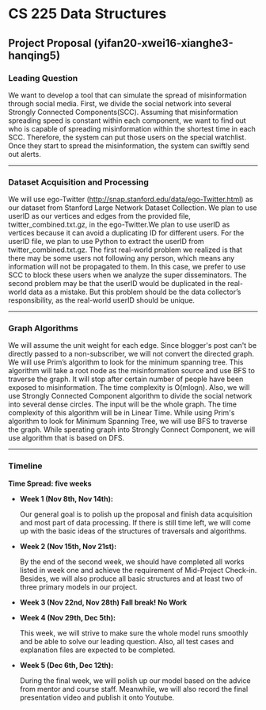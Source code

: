 # CS 225 Data Structures 
## Project Proposal (yifan20-xwei16-xianghe3-hanqing5) 

### Leading Question

We want to develop a tool that can simulate the spread of misinformation through social media. First, we divide the social network into several Strongly Connected Components(SCC). Assuming that misinformation spreading speed is constant within each component, we want to find out who is capable of spreading misinformation within the shortest time in each SCC. Therefore, the system can put those users on the special watchlist. Once they start to spread the misinformation, the system can swiftly send out alerts.

---

### Dataset Acquisition and Processing

We will use ego-Twitter (http://snap.stanford.edu/data/ego-Twitter.html) as our dataset from Stanford Large Network Dataset Collection. We plan to use userID as our vertices and edges from the provided file, twitter_combined.txt.gz, in the ego-Twitter.We plan to use userID as vertices because it can avoid a duplicating ID for different users. For the userID file, we plan to use Python to extract the userID from twitter_combined.txt.gz. 
The first real-world problem we realized is that there may be some users not following any person, which means any information will not be propagated to them. In this case, we prefer to use SCC to block these users when we analyze the super disseminators.
The second problem may be that the userID would be duplicated in the real-world data as a mistake. But this problem should be the data collector’s responsibility, as the real-world userID should be unique.

---

### Graph Algorithms

We will assume the unit weight for each edge. Since blogger's post can't be directly passed to a non-subscriber, we will not convert the directed graph. We will use Prim’s algorithm to look for the minimum spanning tree. This algorithm will take a root node as the misinformation source and use BFS to traverse the graph. It will stop after certain number of people have been exposed to misinformation. The time complexity is O(mlogn). Also, we will use Strongly Connected Component algorithm to divide the social network into several dense circles. The input will be the whole graph. The time complexity of this algorithm will be in Linear Time. While using Prim's algorithm to look for Minimum Spanning Tree, we will use BFS to traverse the graph. While sperating graph into Strongly Connect Component, we will use algorithm that is based on DFS.

---

### Timeline

**Time Spread: five weeks**

- **Week 1 (Nov 8th, Nov 14th):**

     Our general goal is to polish up the proposal and finish data acquisition and most part of data processing. If there is still time left, we will come up with the basic ideas of the structures of traversals and algorithms. 

- **Week 2 (Nov 15th, Nov 21st):**

     By the end of the second week, we should have completed all works listed in week one and achieve the requirement of Mid-Project Check-in. Besides, we will also produce all basic structures and at least two of three primary models in our project.

- **Week 3 (Nov 22nd, Nov 28th)	Fall break! No Work**

- **Week 4 (Nov 29th, Dec 5th):**

     This week, we will strive to make sure the whole model runs smoothly and be able to solve our leading question. Also, all test cases and explanation files are expected to be  completed. 

- **Week 5 (Dec 6th, Dec 12th):**

     During the final week, we will polish up our model based on the advice from mentor and course staff. Meanwhile, we will also record the final presentation video and publish it onto Youtube.
 

